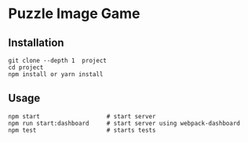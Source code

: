 # Puzzle Image Game

## Installation

```
git clone --depth 1  project
cd project
npm install or yarn install
```

## Usage

```
npm start                   # start server
npm run start:dashboard     # start server using webpack-dashboard
npm test                    # starts tests
```
